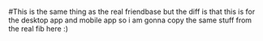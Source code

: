 #This is the same thing as the real friendbase but the diff is that this is for the desktop app and mobile app so i am gonna copy the same stuff from the real fib here :)
